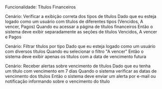 Funcionalidade: Títulos Financeiros

Cenário: Verificar a exibição correta dos tipos de títulos
Dado que eu esteja logado como um usuário com títulos de diferentes tipos (Vencidos, A vencer, Pagos)
Quando eu acessar a página de títulos financeiros
Então o sistema deve exibir separadamente as seções de títulos Vencidos, A vencer e Pagos

Cenário: Filtrar títulos por tipo
Dado que eu esteja logado como um usuário com diversos títulos
Quando eu selecionar o filtro "A vencer"
Então o sistema deve exibir apenas os títulos com a data de vencimento futura

Cenário: Receber alertas sobre vencimento de títulos
Dado que eu tenha um título com vencimento em 7 dias
Quando o sistema verificar as datas de vencimento dos títulos
Então o sistema deve enviar um alerta por e-mail ou notificação informando sobre o vencimento do título